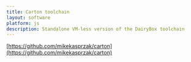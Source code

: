 ```yaml
---
title: Carton toolchain
layout: software
platform: js
description: Standalone VM-less version of the DairyBox toolchain
---
```


[https://github.com/mikekasprzak/carton](https://github.com/mikekasprzak/carton)